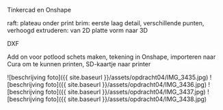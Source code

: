 Tinkercad en Onshape

raft: plateau onder print
brim: eerste laag detail, verschillende punten, verhoogd
extruderen: van 2D platte vorm naar 3D 

DXF

Add on voor potlood 
schets maken, tekening in Onshape, importeren naar Cura om te kunnen printen, SD-kaartje naar printer

![beschrijving foto]({{ site.baseurl }}/assets/opdracht04/IMG_3435.jpg)
![beschrijving foto]({{ site.baseurl }}/assets/opdracht04/IMG_3436.jpg)
![beschrijving foto]({{ site.baseurl }}/assets/opdracht04/IMG_3437.jpg)
![beschrijving foto]({{ site.baseurl }}/assets/opdracht04/IMG_3438.jpg)
